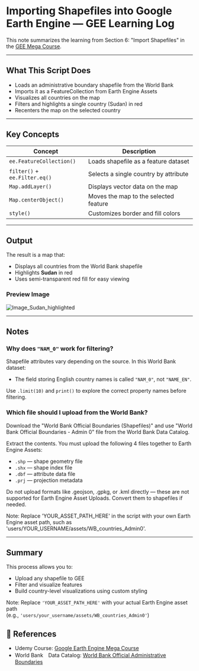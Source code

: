 # Importing Shapefiles into Google Earth Engine — GEE Learning Log

This note summarizes the learning from Section 6: "Import Shapefiles" in the [GEE Mega Course](https://www.udemy.com/course/google-earth-engine-gis-remote-sensing/learn/lecture/42661316#overview).

---

## What This Script Does

- Loads an administrative boundary shapefile from the World Bank
- Imports it as a FeatureCollection from Earth Engine Assets
- Visualizes all countries on the map
- Filters and highlights a single country (Sudan) in red
- Recenters the map on the selected country

---

## Key Concepts

| Concept                        | Description |
|-------------------------------|-------------|
| `ee.FeatureCollection()`       | Loads shapefile as a feature dataset |
| `filter()` + `ee.Filter.eq()`  | Selects a single country by attribute |
| `Map.addLayer()`               | Displays vector data on the map |
| `Map.centerObject()`           | Moves the map to the selected feature |
| `style()`                      | Customizes border and fill colors |

---

## Output

The result is a map that:

- Displays all countries from the World Bank shapefile
- Highlights **Sudan** in red
- Uses semi-transparent red fill for easy viewing

### Preview Image
![Image_Sudan_highlighted](`map_wb_country_sudan_highlighted_2022.png`)

---

## Notes

### Why does `"NAM_0"` work for filtering?

Shapefile attributes vary depending on the source. In this World Bank dataset:

- The field storing English country names is called `"NAM_0"`, not `"NAME_EN"`.

Use `.limit(10)` and `print()` to explore the correct property names before filtering.

### Which file should I upload from the World Bank?

Download the "World Bank Official Boundaries (Shapefiles)" and use "World Bank Official Boundaries - Admin 0" file from the World Bank Data Catalog.

Extract the contents. You must upload the following 4 files together to Earth Engine Assets:

- `.shp` — shape geometry file
- `.shx` — shape index file
- `.dbf` — attribute data file
- `.prj` — projection metadata

Do not upload formats like .geojson, .gpkg, or .kml directly — these are not supported for Earth Engine Asset Uploads. Convert them to shapefiles if needed.

Note: Replace 'YOUR_ASSET_PATH_HERE' in the script with your own Earth Engine asset path, such as 'users/YOUR_USERNAME/assets/WB_countries_Admin0'.

---

## Summary

This process allows you to:

- Upload any shapefile to GEE
- Filter and visualize features
- Build country-level visualizations using custom styling
  
Note: Replace `'YOUR_ASSET_PATH_HERE'` with your actual Earth Engine asset path  
(e.g., `'users/your_username/assets/WB_countries_Admin0'`)

## 🔗 References
- Udemy Course: [Google Earth Engine Mega Course](https://www.udemy.com/course/google-earth-engine-gis-remote-sensing/learn/lecture/42661316#overview)
- World Bank　Data Catalog: [World Bank Official Administrative Boundaries](https://datacatalog.worldbank.org/search/dataset/0038272/World-Bank-Official-Boundaries)
